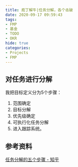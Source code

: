 ```yaml
---
title: 庖丁解牛|任务分解，各个击破
date: 2020-09-17 09:59:43
tags:
- FMP
- 基金
- TODO
- OKR
hide: true
categories:
- Projects
- FMP
---
```

## 对任务进行分解
我把目标定义分为5个步骤：
1. 范围确定 
2. 目标分解 
3. 优先级确定 
4. 可执行化任务分解 
5. 进入跟踪系统。

## 参考资料
[任务分解的五个步骤 - 知乎](https://zhuanlan.zhihu.com/p/29117340)